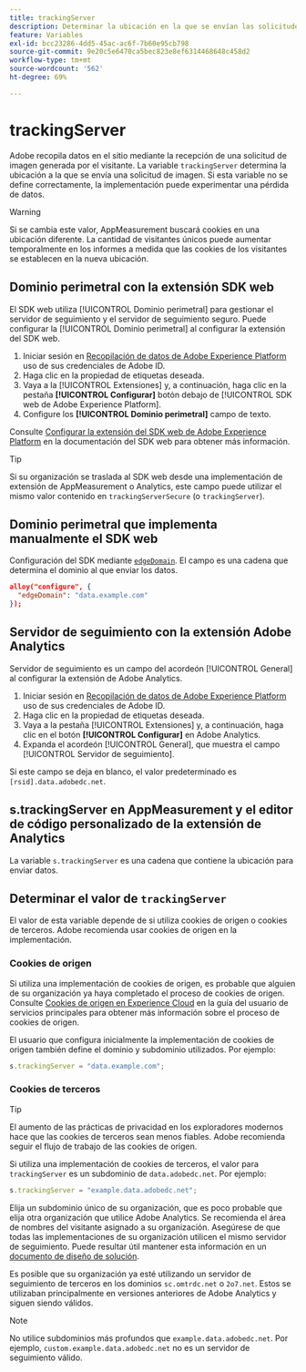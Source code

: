 ```yaml
---
title: trackingServer
description: Determinar la ubicación en la que se envían las solicitudes de imagen.
feature: Variables
exl-id: bcc23286-4dd5-45ac-ac6f-7b60e95cb798
source-git-commit: 9e20c5e6470ca5bec823e8ef6314468648c458d2
workflow-type: tm+mt
source-wordcount: '562'
ht-degree: 69%

---
```


# trackingServer

Adobe recopila datos en el sitio mediante la recepción de una solicitud de imagen generada por el visitante. La variable `trackingServer` determina la ubicación a la que se envía una solicitud de imagen. Si esta variable no se define correctamente, la implementación puede experimentar una pérdida de datos.

>[!WARNING]
>
>Si se cambia este valor, AppMeasurement buscará cookies en una ubicación diferente. La cantidad de visitantes únicos puede aumentar temporalmente en los informes a medida que las cookies de los visitantes se establecen en la nueva ubicación.

## Dominio perimetral con la extensión SDK web

El SDK web utiliza [!UICONTROL Dominio perimetral] para gestionar el servidor de seguimiento y el servidor de seguimiento seguro. Puede configurar la [!UICONTROL Dominio perimetral] al configurar la extensión del SDK web.

1. Iniciar sesión en [Recopilación de datos de Adobe Experience Platform](https://experience.adobe.com/data-collection) uso de sus credenciales de Adobe ID.
1. Haga clic en la propiedad de etiquetas deseada.
1. Vaya a la [!UICONTROL Extensiones] y, a continuación, haga clic en la pestaña **[!UICONTROL Configurar]** botón debajo de [!UICONTROL SDK web de Adobe Experience Platform].
1. Configure los **[!UICONTROL Dominio perimetral]** campo de texto.

Consulte [Configurar la extensión del SDK web de Adobe Experience Platform](https://experienceleague.adobe.com/docs/experience-platform/edge/extension/web-sdk-extension-configuration.html) en la documentación del SDK web para obtener más información.

>[!TIP]
>
>Si su organización se traslada al SDK web desde una implementación de extensión de AppMeasurement o Analytics, este campo puede utilizar el mismo valor contenido en `trackingServerSecure` (o `trackingServer`).

## Dominio perimetral que implementa manualmente el SDK web

Configuración del SDK mediante [`edgeDomain`](https://experienceleague.adobe.com/docs/experience-platform/edge/fundamentals/configuring-the-sdk.html?lang=es). El campo es una cadena que determina el dominio al que enviar los datos.

```json
alloy("configure", {
  "edgeDomain": "data.example.com"
});
```

## Servidor de seguimiento con la extensión Adobe Analytics

Servidor de seguimiento es un campo del acordeón [!UICONTROL General] al configurar la extensión de Adobe Analytics.

1. Iniciar sesión en [Recopilación de datos de Adobe Experience Platform](https://experience.adobe.com/data-collection) uso de sus credenciales de Adobe ID.
2. Haga clic en la propiedad de etiquetas deseada.
3. Vaya a la pestaña [!UICONTROL Extensiones] y, a continuación, haga clic en el botón **[!UICONTROL Configurar]** en Adobe Analytics.
4. Expanda el acordeón [!UICONTROL General], que muestra el campo [!UICONTROL Servidor de seguimiento].

Si este campo se deja en blanco, el valor predeterminado es `[rsid].data.adobedc.net`.

## s.trackingServer en AppMeasurement y el editor de código personalizado de la extensión de Analytics

La variable `s.trackingServer` es una cadena que contiene la ubicación para enviar datos.

## Determinar el valor de `trackingServer`

El valor de esta variable depende de si utiliza cookies de origen o cookies de terceros. Adobe recomienda usar cookies de origen en la implementación.

### Cookies de origen

Si utiliza una implementación de cookies de origen, es probable que alguien de su organización ya haya completado el proceso de cookies de origen. Consulte [Cookies de origen en Experience Cloud](https://experienceleague.adobe.com/docs/core-services/interface/ec-cookies/cookies-first-party.html?lang=es) en la guía del usuario de servicios principales para obtener más información sobre el proceso de cookies de origen.

El usuario que configura inicialmente la implementación de cookies de origen también define el dominio y subdominio utilizados. Por ejemplo:

```js
s.trackingServer = "data.example.com";
```

### Cookies de terceros

>[!TIP]
>
>El aumento de las prácticas de privacidad en los exploradores modernos hace que las cookies de terceros sean menos fiables. Adobe recomienda seguir el flujo de trabajo de las cookies de origen.

Si utiliza una implementación de cookies de terceros, el valor para `trackingServer` es un subdominio de `data.adobedc.net`. Por ejemplo:

```js
s.trackingServer = "example.data.adobedc.net";
```

Elija un subdominio único de su organización, que es poco probable que elija otra organización que utilice Adobe Analytics.  Se recomienda el área de nombres del visitante asignado a su organización.  Asegúrese de que todas las implementaciones de su organización utilicen el mismo servidor de seguimiento. Puede resultar útil mantener esta información en un [documento de diseño de solución](../../prepare/solution-design.md).

Es posible que su organización ya esté utilizando un servidor de seguimiento de terceros en los dominios `sc.omtrdc.net` o `2o7.net`.  Estos se utilizaban principalmente en versiones anteriores de Adobe Analytics y siguen siendo válidos.

>[!NOTE]
>
>No utilice subdominios más profundos que `example.data.adobedc.net`. Por ejemplo, `custom.example.data.adobedc.net` no es un servidor de seguimiento válido.
